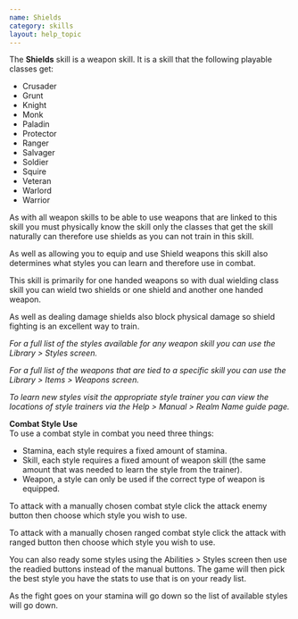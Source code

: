 ```yaml
---
name: Shields
category: skills
layout: help_topic
---
```

The **Shields** skill is a weapon skill. It is a skill that the following playable classes get:

*   Crusader
*   Grunt
*   Knight
*   Monk
*   Paladin
*   Protector
*   Ranger
*   Salvager
*   Soldier
*   Squire
*   Veteran
*   Warlord
*   Warrior

As with all weapon skills to be able to use weapons that are linked to this skill you must physically know the skill only the classes that get the skill naturally can therefore use shields as you can not train in this skill.

As well as allowing you to equip and use Shield weapons this skill also determines what styles you can learn and therefore use in combat.

This skill is primarily for one handed weapons so with dual wielding class skill you can wield two shields or one shield and another one handed weapon.

As well as dealing damage shields also block physical damage so shield fighting is an excellent way to train.

_For a full list of the styles available for any weapon skill you can use the Library > Styles screen._

_For a full list of the weapons that are tied to a specific skill you can use the Library > Items > Weapons screen._

_To learn new styles visit the appropriate style trainer you can view the locations of style trainers via the Help > Manual > Realm Name guide page._

**Combat Style Use**  
To use a combat style in combat you need three things:

*   Stamina, each style requires a fixed amount of stamina.
*   Skill, each style requires a fixed amount of weapon skill (the same amount that was needed to learn the style from the trainer).
*   Weapon, a style can only be used if the correct type of weapon is equipped.

To attack with a manually chosen combat style click the attack enemy button then choose which style you wish to use.

To attack with a manually chosen ranged combat style click the attack with ranged button then choose which style you wish to use.

You can also ready some styles using the Abilities > Styles screen then use the readied buttons instead of the manual buttons. The game will then pick the best style you have the stats to use that is on your ready list.

As the fight goes on your stamina will go down so the list of available styles will go down.